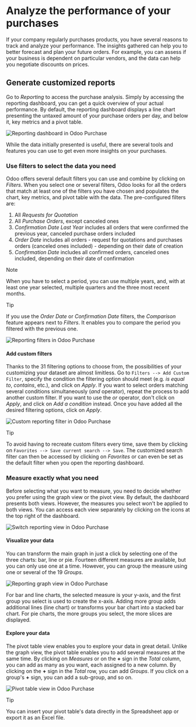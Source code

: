 # Analyze the performance of your purchases

If your company regularly purchases products, you have several reasons
to track and analyze your performance. The insights gathered can help
you to better forecast and plan your future orders. For example, you can
assess if your business is dependent on particular vendors, and the data
can help you negotiate discounts on prices.

## Generate customized reports

Go to *Reporting* to access the purchase analysis. Simply by accessing
the reporting dashboard, you can get a quick overview of your actual
performance. By default, the reporting dashboard displays a line chart
presenting the untaxed amount of your purchase orders per day, and below
it, key metrics and a pivot table.

![Reporting dashboard in Odoo
Purchase](analyze/analyze-reporting-dashboard.png)

While the data initially presented is useful, there are several tools
and features you can use to get even more insights on your purchases.

### Use filters to select the data you need

Odoo offers several default filters you can use and combine by clicking
on *Filters*. When you select one or several filters, Odoo looks for all
the orders that match at least one of the filters you have chosen and
populates the chart, key metrics, and pivot table with the data. The
pre-configured filters are:

1.  All *Requests for Quotation*
2.  All *Purchase Orders*, except canceled ones
3.  *Confirmation Date Last Year* includes all orders that were
    confirmed the previous year, canceled purchase orders included
4.  *Order Date* includes all orders - request for quotations and
    purchases orders (canceled ones included) - depending on their date
    of creation
5.  *Confirmation Date* includes all confirmed orders, canceled ones
    included, depending on their date of confirmation

<div class="note">

<div class="title">

Note

</div>

When you have to select a period, you can use multiple years, and, with
at least one year selected, multiple quarters and the three most recent
months.

</div>

<div class="tip">

<div class="title">

Tip

</div>

If you use the *Order Date* or *Confirmation Date* filters, the
*Comparison* feature appears next to *Filters*. It enables you to
compare the period you filtered with the previous one.

</div>

![Reporting filters in Odoo Purchase](analyze/analyze-filters.png)

#### Add custom filters

Thanks to the 31 filtering options to choose from, the possibilities of
your customizing your dataset are almost limitless. Go to `Filters -->
Add Custom Filter`, specify the condition the filtering option should
meet (e.g. *is equal to*, *contains*, etc.), and click on *Apply*. If
you want to select orders matching several conditions simultaneously
(*and* operator), repeat the process to add another custom filter. If
you want to use the *or* operator, don't click on *Apply*, and click on
*Add a condition* instead. Once you have added all the desired filtering
options, click on *Apply*.

![Custom reporting filter in Odoo
Purchase](analyze/analyze-custom-filter.png)

<div class="tip">

<div class="title">

Tip

</div>

To avoid having to recreate custom filters every time, save them by
clicking on `Favorites --> Save current search --> Save`. The customized
search filter can then be accessed by clicking on *Favorites* or can
even be set as the default filter when you open the reporting dashboard.

</div>

### Measure exactly what you need

Before selecting what you want to measure, you need to decide whether
you prefer using the graph view or the pivot view. By default, the
dashboard presents both views. However, the measures you select won't be
applied to both views. You can access each view separately by clicking
on the icons at the top right of the dashboard.

![Switch reporting view in Odoo
Purchase](analyze/analyze-switch-view.png)

#### Visualize your data

You can transform the main graph in just a click by selecting one of the
three charts: bar, line or pie. Fourteen different measures are
available, but you can only use one at a time. However, you can group
the measure using one or several of the 19 *Groups*.

![Reporting graph view in Odoo Purchase](analyze/analyze-graph-view.png)

For bar and line charts, the selected measure is your y-axis, and the
first group you select is used to create the x-axis. Adding more group
adds additional lines (line chart) or transforms your bar chart into a
stacked bar chart. For pie charts, the more groups you select, the more
slices are displayed.

#### Explore your data

The pivot table view enables you to explore your data in great detail.
Unlike the graph view, the pivot table enables you to add several
measures at the same time. By clicking on *Measures* or on the **+**
sign in the *Total* column, you can add as many as you want, each
assigned to a new column. By clicking on the **+** sign in the *Total*
row, you can add *Groups*. If you click on a group's **+** sign, you can
add a sub-group, and so on.

![Pivot table view in Odoo Purchase](analyze/analyze-pivot-view.png)

<div class="tip">

<div class="title">

Tip

</div>

You can insert your pivot table's data directly in the Spreadsheet app
or export it as an Excel file.

</div>
